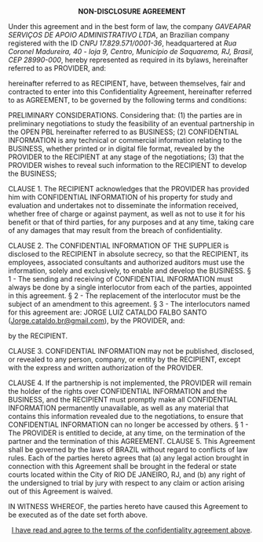 <p align="center">    
 <b> NON-DISCLOSURE AGREEMENT </b>
</p>

Under this agreement and in the best form of law, the company *GAVEAPAR SERVIÇOS DE APOIO ADMINISTRATIVO LTDA*, an Brazilian company registered with the ID *CNPJ 17.829.571/0001-36*, headquartered at *Rua Coronel Madureira, 40 - loja 9, Centro, Município de Saquarema, RJ, Brasil, CEP 28990-000*, hereby represented as required in its bylaws, hereinafter referred to as PROVIDER, and:
  
hereinafter referred to as RECIPIENT, have, between themselves, fair and contracted to enter into this Confidentiality Agreement, hereinafter referred to as AGREEMENT, to be governed by the following terms and conditions:

PRELIMINARY CONSIDERATIONS. Considering that: (1) the parties are in preliminary negotiations to study the feasibility of an eventual partnership in the OPEN PBL hereinafter referred to as BUSINESS; (2) CONFIDENTIAL INFORMATION is any technical or commercial information relating to the BUSINESS, whether printed or in digital file format, revealed by the PROVIDER to the RECIPIENT at any stage of the negotiations; (3) that the PROVIDER wishes to reveal such information to the RECIPIENT to develop the BUSINESS;

CLAUSE 1. The RECIPIENT acknowledges that the PROVIDER has provided him with CONFIDENTIAL INFORMATION of his property for study and evaluation and undertakes not to disseminate the information received, whether free of charge or against payment, as well as not to use it for his benefit or that of third parties, for any purposes and at any time, taking care of any damages that may result from the breach of confidentiality.

CLAUSE 2. The CONFIDENTIAL INFORMATION OF THE SUPPLIER is disclosed to the RECIPIENT in absolute secrecy, so that the RECIPIENT, its employees, associated consultants and authorized auditors must use the information, solely and exclusively, to enable and develop the BUSINESS.
§ 1 - The sending and receiving of CONFIDENTIAL INFORMATION must always be done by a single interlocutor from each of the parties, appointed in this agreement.
§ 2 - The replacement of the interlocutor must be the subject of an amendment to this agreement.
§ 3 - The interlocutors named for this agreement are: JORGE LUIZ CATALDO FALBO SANTO (Jorge.cataldo.br@gmail.com), by the PROVIDER, and:
  
by the RECIPIENT.

CLAUSE 3. CONFIDENTIAL INFORMATION may not be published, disclosed, or revealed to any person, company, or entity by the RECIPIENT, except with the express and written authorization of the PROVIDER.

CLAUSE 4. If the partnership is not implemented, the PROVIDER will remain the holder of the rights over CONFIDENTIAL INFORMATION and the BUSINESS, and the RECIPIENT must promptly make all CONFIDENTIAL INFORMATION permanently unavailable, as well as any material that contains this information revealed due to the negotiations, to ensure that CONFIDENTIAL INFORMATION can no longer be accessed by others.
§ 1 - The PROVIDER is entitled to decide, at any time, on the termination of the partner and the termination of this AGREEMENT.
CLAUSE 5. This Agreement shall be governed by the laws of BRAZIL without regard to conflicts of law rules. Each  of  the  parties hereto agrees that  (a) any legal action brought in connection  with  this  Agreement shall  be  brought  in  the  federal  or  state  courts  located  within  the City of RIO DE JANEIRO, RJ, and (b) any right of the undersigned to trial by jury with respect to any claim or action arising out of this Agreement is waived.

IN WITNESS WHEREOF, the parties hereto have caused this Agreement to be executed as of the date set forth above.

<hl>


<p align="center">    
    <a href="https://openpbl-school.github.io/InvestorRelations/ExecutiveSummary-apr22" target="_blank">I have read and agree to the terms of the confidentiality agreement above</a>.
</p>


